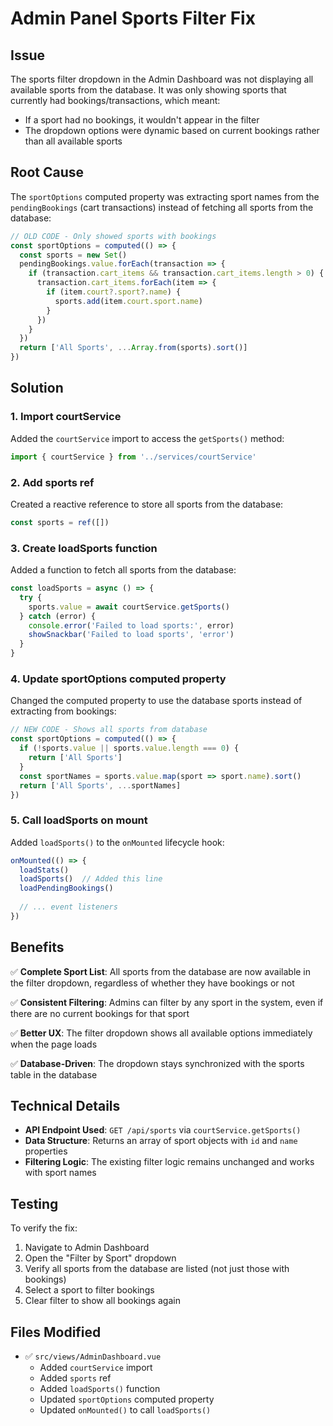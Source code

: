 # Admin Panel Sports Filter Fix

## Issue
The sports filter dropdown in the Admin Dashboard was not displaying all available sports from the database. It was only showing sports that currently had bookings/transactions, which meant:
- If a sport had no bookings, it wouldn't appear in the filter
- The dropdown options were dynamic based on current bookings rather than all available sports

## Root Cause
The `sportOptions` computed property was extracting sport names from the `pendingBookings` (cart transactions) instead of fetching all sports from the database:

```javascript
// OLD CODE - Only showed sports with bookings
const sportOptions = computed(() => {
  const sports = new Set()
  pendingBookings.value.forEach(transaction => {
    if (transaction.cart_items && transaction.cart_items.length > 0) {
      transaction.cart_items.forEach(item => {
        if (item.court?.sport?.name) {
          sports.add(item.court.sport.name)
        }
      })
    }
  })
  return ['All Sports', ...Array.from(sports).sort()]
})
```

## Solution

### 1. Import courtService
Added the `courtService` import to access the `getSports()` method:

```javascript
import { courtService } from '../services/courtService'
```

### 2. Add sports ref
Created a reactive reference to store all sports from the database:

```javascript
const sports = ref([])
```

### 3. Create loadSports function
Added a function to fetch all sports from the database:

```javascript
const loadSports = async () => {
  try {
    sports.value = await courtService.getSports()
  } catch (error) {
    console.error('Failed to load sports:', error)
    showSnackbar('Failed to load sports', 'error')
  }
}
```

### 4. Update sportOptions computed property
Changed the computed property to use the database sports instead of extracting from bookings:

```javascript
// NEW CODE - Shows all sports from database
const sportOptions = computed(() => {
  if (!sports.value || sports.value.length === 0) {
    return ['All Sports']
  }
  const sportNames = sports.value.map(sport => sport.name).sort()
  return ['All Sports', ...sportNames]
})
```

### 5. Call loadSports on mount
Added `loadSports()` to the `onMounted` lifecycle hook:

```javascript
onMounted(() => {
  loadStats()
  loadSports()  // Added this line
  loadPendingBookings()
  
  // ... event listeners
})
```

## Benefits

✅ **Complete Sport List**: All sports from the database are now available in the filter dropdown, regardless of whether they have bookings or not

✅ **Consistent Filtering**: Admins can filter by any sport in the system, even if there are no current bookings for that sport

✅ **Better UX**: The filter dropdown shows all available options immediately when the page loads

✅ **Database-Driven**: The dropdown stays synchronized with the sports table in the database

## Technical Details

- **API Endpoint Used**: `GET /api/sports` via `courtService.getSports()`
- **Data Structure**: Returns an array of sport objects with `id` and `name` properties
- **Filtering Logic**: The existing filter logic remains unchanged and works with sport names

## Testing

To verify the fix:
1. Navigate to Admin Dashboard
2. Open the "Filter by Sport" dropdown
3. Verify all sports from the database are listed (not just those with bookings)
4. Select a sport to filter bookings
5. Clear filter to show all bookings again

## Files Modified

- ✅ `src/views/AdminDashboard.vue`
  - Added `courtService` import
  - Added `sports` ref
  - Added `loadSports()` function
  - Updated `sportOptions` computed property
  - Updated `onMounted()` to call `loadSports()`

